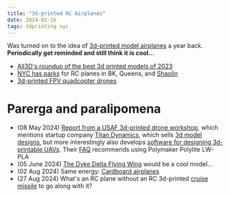 ```yaml
---
title: "3d-printed RC Airplanes"
date: 2024-02-16
tags: 3dprinting nyc
---
```


Was turned on to the idea of [3d-printed model airplanes](https://blog.prusa3d.com/3dlabprint_3d-printed_airplanes_74900/) a year back.  **Periodically get reminded and still think it is cool...**

- [All3D's roundup of the best 3d printed models of 2023](https://all3dp.com/2/3d-printed-rc-plane-best-curated-models/)
- [NYC has parks](https://www.nycgovparks.org/facilities/modelaircraftfields) for RC planes in BK, Queens, and [Shaolin](https://www.urbandictionary.com/define.php?term=Shaolin)
- [3d-printed FPV quadcopter drones](https://all3dp.com/2/best-3d-printed-fpv-drone/)

# Parerga and paralipomena

- (08 May 2024) [Report from a USAF 3d-printed drone workshop](https://interestingengineering.com/military/usaf-deploys-3d-printed-drones), which mentions startup company [Titan Dynamics](https://www.titandynamics.org/3dhangar), which sells [3d model designs](https://www.titandynamics.org/3dhangar), but more interestingly also develops [software for designing 3d-printable UAVs](https://www.titandynamics.org/software). Their [FAQ](https://www.titandynamics.org/3d-faq) recommends using Polymaker Polylite LW-PLA
- (05 June 2024) [The Dyke Delta Flying Wing](https://hackaday.com/2024/06/04/the-dyke-delta-a-diy-flying-wing-fits-four/) would be a cool model...
- (02 Aug 2024) Same energy:  [Cardboard airplanes](https://hackaday.com/2024/08/01/cardboard-r-c-plane-actually-flies/)
- (27 Aug 2024) What's an RC plane without an RC 3d-printed [cruise missile](https://youtu.be/fyHrbM_c0rw) to go along with it?
